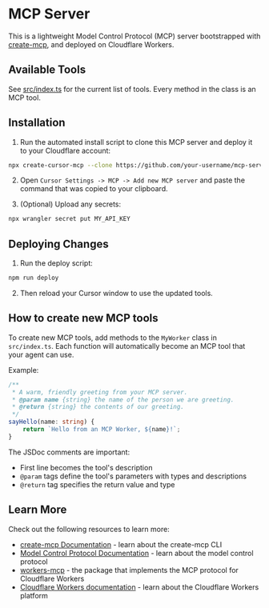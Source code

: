 # MCP Server

This is a lightweight Model Control Protocol (MCP) server bootstrapped with [create-mcp](https://github.com/zueai/create-mcp), and deployed on Cloudflare Workers.

## Available Tools

See [src/index.ts](src/index.ts) for the current list of tools. Every method in the class is an MCP tool.

## Installation

1. Run the automated install script to clone this MCP server and deploy it to your Cloudflare account:

```bash
npx create-cursor-mcp --clone https://github.com/your-username/mcp-server-name
```

2. Open `Cursor Settings -> MCP -> Add new MCP server` and paste the command that was copied to your clipboard.

3. (Optional) Upload any secrets:

```bash
npx wrangler secret put MY_API_KEY
```

## Deploying Changes

1. Run the deploy script:

```bash
npm run deploy
```

2. Then reload your Cursor window to use the updated tools.

## How to create new MCP tools

To create new MCP tools, add methods to the `MyWorker` class in `src/index.ts`. Each function will automatically become an MCP tool that your agent can use.

Example:

```typescript
/**
 * A warm, friendly greeting from your MCP server.
 * @param name {string} the name of the person we are greeting.
 * @return {string} the contents of our greeting.
 */
sayHello(name: string) {
    return `Hello from an MCP Worker, ${name}!`;
}
```

The JSDoc comments are important:

- First line becomes the tool's description
- `@param` tags define the tool's parameters with types and descriptions
- `@return` tag specifies the return value and type

## Learn More

Check out the following resources to learn more:

- [create-mcp Documentation](https://github.com/zueai/create-mcp) - learn about the create-mcp CLI
- [Model Control Protocol Documentation](https://modelcontextprotocol.io) - learn about the model control protocol
- [workers-mcp](https://github.com/cloudflare/workers-mcp) - the package that implements the MCP protocol for Cloudflare Workers
- [Cloudflare Workers documentation](https://developers.cloudflare.com/workers/) - learn about the Cloudflare Workers platform
